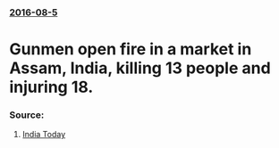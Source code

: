 ### [2016-08-5](/news/2016/08/5/index.md)

# Gunmen open fire in a market in Assam, India, killing 13 people and injuring 18. 




### Source:

1. [India Today](http://indiatoday.intoday.in/story/assam-kokrajhar-civilians-killed/1/732839.html)
